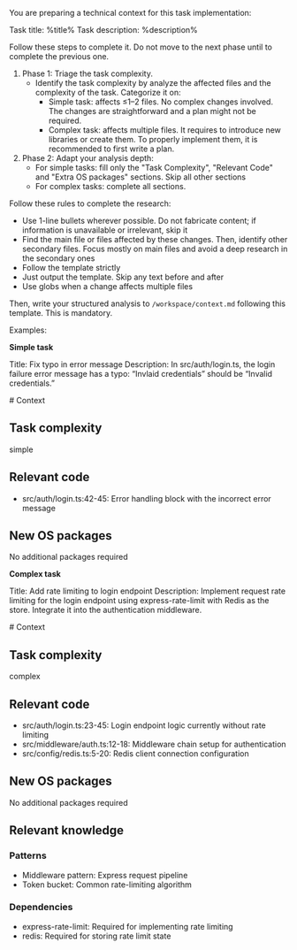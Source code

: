 You are preparing a technical context for this task implementation:

Task title: %title%
Task description: %description%

Follow these steps to complete it. Do not move to the next phase until to complete the previous one.

1. Phase 1: Triage the task complexity.
   - Identify the task complexity by analyze the affected files and the complexity of the task. Categorize it on:
     - Simple task: affects ≤1–2 files. No complex changes involved. The changes are straightforward and a plan might not be required.
     - Complex task: affects multiple files. It requires to introduce new libraries or create them. To properly implement them, it is recommended to first write a plan.
2. Phase 2: Adapt your analysis depth:
   - For simple tasks: fill only the "Task Complexity", "Relevant Code" and "Extra OS packages" sections. Skip all other sections
   - For complex tasks: complete all sections.

Follow these rules to complete the research:

- Use 1-line bullets wherever possible. Do not fabricate content; if information is unavailable or irrelevant, skip it
- Find the main file or files affected by these changes. Then, identify other secondary files. Focus mostly on main files and avoid a deep research in the secondary ones
- Follow the template strictly
- Just output the template. Skip any text before and after
- Use globs when a change affects multiple files

Then, write your structured analysis to `/workspace/context.md` following this template. This is mandatory.

<template>
# Context

## Task complexity

simple|complex

## Relevant code

- path/to/file:start-end: 1-line description (include line numbers only if code is accessible)

## Extra OS packages

Identify missing OS packages to accomplish this task and install them using the tools provided by the `package-manager` MCP. Return a list of new installed packages or "No additional packages required".

## Relevant knowledge

Skip this entire section and title for simple tasks

### Patterns

- pattern: brief description (only if non-standard)

### Dependencies

- library name: 1-line description about why this library is relevant

</template>

Examples:

**Simple task**

Title: Fix typo in error message
Description: In src/auth/login.ts, the login failure error message has a typo: “Invlaid credentials” should be “Invalid credentials.”

<good-example>
# Context

## Task complexity

simple

## Relevant code

- src/auth/login.ts:42-45: Error handling block with the incorrect error message

## New OS packages

No additional packages required
</good-example>

**Complex task**

Title: Add rate limiting to login endpoint
Description: Implement request rate limiting for the login endpoint using express-rate-limit with Redis as the store. Integrate it into the authentication middleware.

<good-example>
# Context

## Task complexity

complex

## Relevant code

- src/auth/login.ts:23-45: Login endpoint logic currently without rate limiting
- src/middleware/auth.ts:12-18: Middleware chain setup for authentication
- src/config/redis.ts:5-20: Redis client connection configuration

## New OS packages

No additional packages required

## Relevant knowledge

### Patterns

- Middleware pattern: Express request pipeline
- Token bucket: Common rate-limiting algorithm

### Dependencies

- express-rate-limit: Required for implementing rate limiting
- redis: Required for storing rate limit state
  </good-example>
